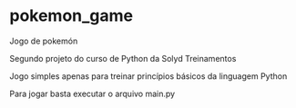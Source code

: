 # pokemon_game
Jogo de pokemón

Segundo projeto do curso de Python da Solyd Treinamentos

Jogo simples apenas para treinar princípios básicos da linguagem Python

Para jogar basta executar o arquivo main.py

